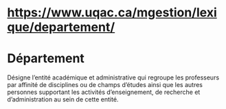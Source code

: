 # https://www.uqac.ca/mgestion/lexique/departement/

# Département
Désigne l’entité académique et administrative qui regroupe les professeurs par affinité de disciplines ou de champs d’études ainsi que les autres personnes supportant les activités d’enseignement, de recherche et d’administration au sein de cette entité.

